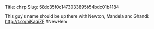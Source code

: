 Title: chirp
Slug: 58dc35f0c1473033895b54bdc01b4184

This guy's name should be up there with Newton, Mandela and Ghandi: <a href="http://t.co/niKaqiZR">http://t.co/niKaqiZR</a> #NewHero
